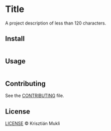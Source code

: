 # Title

A project description of less than 120 characters.

## Install

```
```

## Usage

```
```

## Contributing

See the [CONTRIBUTING](./CONTRIBUTING.md) file.

## License

[LICENSE](./LICENSE) © Krisztián Mukli
